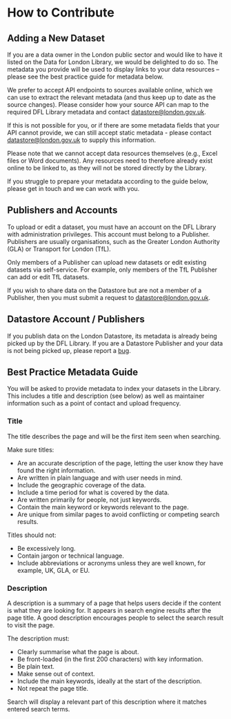 # How to Contribute

## Adding a New Dataset

If you are a data owner in the London public sector and would like to have it listed on the Data for London Library, we would be delighted to do so. The metadata you provide will be used to display links to your data resources – please see the best practice guide for metadata below.

We prefer to accept API endpoints to sources available online, which we can use to extract the relevant metadata (and thus keep up to date as the source changes). Please consider how your source API can map to the required DFL Library metadata and contact [datastore@london.gov.uk](mailto:datastore@london.gov.uk).

If this is not possible for you, or if there are some metadata fields that your API cannot provide, we can still accept static metadata - please contact [datastore@london.gov.uk](mailto:datastore@london.gov.uk) to supply this information.

Please note that we cannot accept data resources themselves (e.g., Excel files or Word documents). Any resources need to therefore already exist online to be linked to, as they will not be stored directly by the Library.

If you struggle to prepare your metadata according to the guide below, please get in touch and we can work with you.

## Publishers and Accounts

To upload or edit a dataset, you must have an account on the DFL Library with administration privileges. This account must belong to a Publisher. Publishers are usually organisations, such as the Greater London Authority (GLA) or Transport for London (TfL).

Only members of a Publisher can upload new datasets or edit existing datasets via self-service. For example, only members of the TfL Publisher can add or edit TfL datasets.

If you wish to share data on the Datastore but are not a member of a Publisher, then you must submit a request to [datastore@london.gov.uk](mailto:datastore@london.gov.uk).

## Datastore Account / Publishers

If you publish data on the London Datastore, its metadata is already being picked up by the DFL Library. If you are a Datastore Publisher and your data is not being picked up, please report a [bug](#).

## Best Practice Metadata Guide

You will be asked to provide metadata to index your datasets in the Library. This includes a title and description (see below) as well as maintainer information such as a point of contact and upload frequency.

### Title

The title describes the page and will be the first item seen when searching.

Make sure titles:

- Are an accurate description of the page, letting the user know they have found the right information.
- Are written in plain language and with user needs in mind.
- Include the geographic coverage of the data.
- Include a time period for what is covered by the data.
- Are written primarily for people, not just keywords.
- Contain the main keyword or keywords relevant to the page.
- Are unique from similar pages to avoid conflicting or competing search results.

Titles should not:

- Be excessively long.
- Contain jargon or technical language.
- Include abbreviations or acronyms unless they are well known, for example, UK, GLA, or EU.

### Description

A description is a summary of a page that helps users decide if the content is what they are looking for. It appears in search engine results after the page title. A good description encourages people to select the search result to visit the page.

The description must:

- Clearly summarise what the page is about.
- Be front-loaded (in the first 200 characters) with key information.
- Be plain text.
- Make sense out of context.
- Include the main keywords, ideally at the start of the description.
- Not repeat the page title.

Search will display a relevant part of this description where it matches entered search terms.
